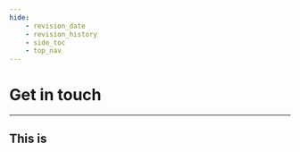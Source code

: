 ```yaml
---
hide:
    - revision_date
    - revision_history
    - side_toc
    - top_nav
---
```


# Get in touch
---

## This is 
